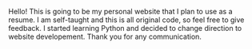 
Hello! This is going to be my personal website that I plan to use as a resume.
I am self-taught and this is all original code, so feel free to give feedback. I started learning Python and decided to change direction to 
website developement. Thank you for any communication. 

